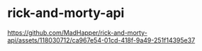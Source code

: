 # rick-and-morty-api
https://github.com/MadHapper/rick-and-morty-api/assets/118030712/ca967e54-01cd-418f-9a49-251f14395e37
